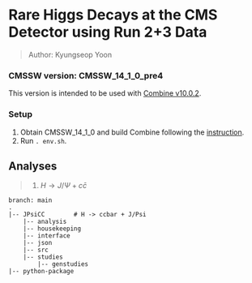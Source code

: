 <!-- README -->
# Rare Higgs Decays at the CMS Detector using Run 2+3 Data
> Author: Kyungseop Yoon

### CMSSW version: CMSSW_14_1_0_pre4

This version is intended to be used with [Combine v10.0.2](http://cms-analysis.github.io/HiggsAnalysis-CombinedLimit/latest/#combine-v10-recommended-version).

### Setup
1. Obtain CMSSW_14_1_0 and build Combine following the [instruction](http://cms-analysis.github.io/HiggsAnalysis-CombinedLimit/latest/#combine-v10-recommended-version).
2. Run `. env.sh`.

## Analyses
> 1. $H \rightarrow J/\Psi + c\bar{c}$

    branch: main
    .
    |-- JPsiCC        # H -> ccbar + J/Psi
        |-- analysis
        |-- housekeeping
        |-- interface
        |-- json
        |-- src
        |-- studies
            |-- genstudies
    |-- python-package
